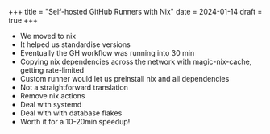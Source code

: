 +++
title = "Self-hosted GitHub Runners with Nix"
date = 2024-01-14
draft = true
+++

- We moved to nix
- It helped us standardise versions
- Eventually the GH workflow was running into 30 min
- Copying nix dependencies across the network with magic-nix-cache, getting rate-limited
- Custom runner would let us preinstall nix and all dependencies 
- Not a straightforward translation
- Remove nix actions
- Deal with systemd
- Deal with with database flakes
- Worth it for a 10-20min speedup!
